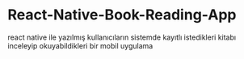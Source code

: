 # React-Native-Book-Reading-App
react native ile yazılmış kullanıcıların sistemde kayıtlı istedikleri kitabı inceleyip okuyabildikleri bir mobil uygulama
